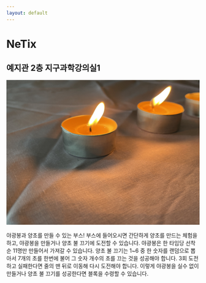 ```yaml
---
layout: default
---
```



# NeTix
## 예지관 2층 지구과학강의실1

![부스 대표 이미지](../image/NeTix.jpg)

야광봉과 양초를 만들 수 있는 부스!
부스에 들어오시면 간단하게 양초를 만드는 체험을 하고, 야광봉을 만들거나 양초 불 끄기에 도전할 수 있습니다. 야광봉은 한 타임당 선착순 11명만 만들어서 가져갈 수 있습니다. 양초 불 끄기는 1~6 중 한 숫자를 랜덤으로 뽑아서 7개의 초를 한번에 불어 그 숫자 개수의 초를 끄는 것을 성공해야 합니다. 3회 도전하고 실패한다면 줄의 맨 뒤로 이동해 다시 도전해야 합니다. 이렇게 야광봉을 실수 없이 만들거나 양초 불 끄기를 성공한다면 블록을 수령할 수 있습니다.